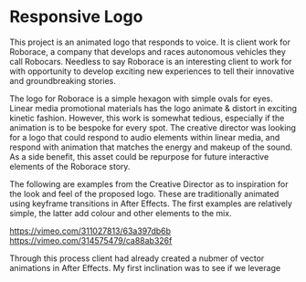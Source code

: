 # Responsive Logo

This project is an animated logo that responds to voice. It is client work for Roborace, a company that develops and races autonomous vehicles they call Robocars. Needless to say Roborace is an interesting client to work for with opportunity to develop exciting new experiences to tell their innovative and groundbreaking stories.

The logo for Roborace is a simple hexagon with simple ovals for eyes. Linear media promotional materials has the logo animate & distort in exciting kinetic fashion. However, this work is somewhat tedious, especially if the animation is to be bespoke for every spot. The creative director was looking for a logo that could respond to audio elements within linear media, and respond with animation that matches the energy and makeup of the sound. As a side benefit, this asset could be repurpose for future interactive elements of the Roborace story.

The following are examples from the Creative Director as to inspiration for the look and feel of the proposed logo. These are traditionally animated using keyframe transitions in After Effects. The first examples are relatively simple, the latter add colour and other elements to the mix.

https://vimeo.com/311027813/63a397db6b
https://vimeo.com/314575479/ca88ab326f

Through this process client had already created a nubmer of vector animations in After Effects. My first inclination was to see if we leverage 
